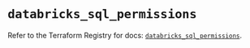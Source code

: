 # `databricks_sql_permissions`

Refer to the Terraform Registry for docs: [`databricks_sql_permissions`](https://registry.terraform.io/providers/databricks/databricks/1.69.0/docs/resources/sql_permissions).
